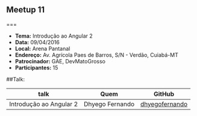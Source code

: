 ## Meetup 11
===
* **Tema:** Introdução ao Angular 2
* **Data:** 09/04/2016
* **Local:** Arena Pantanal
* **Endereço:** Av. Agrícola Paes de Barros, S/N - Verdão, Cuiabá-MT
* **Patrocinador:** GAE, DevMatoGrosso
* **Participantes:** 15

##Talk:

| talk           | Quem          | GitHub
|----------------|---------------|---------------
| Introdução ao Angular 2 | Dhyego Fernando| [dhyegofernando](https://github.com/dhyegofernando)

